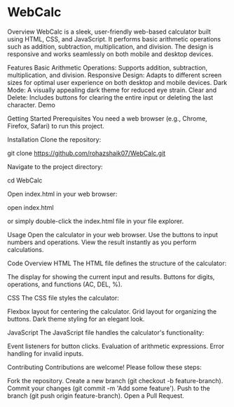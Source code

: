 # WebCalc
Overview
WebCalc is a sleek, user-friendly web-based calculator built using HTML, CSS, and JavaScript. It performs basic arithmetic operations such as addition, subtraction, multiplication, and division. The design is responsive and works seamlessly on both mobile and desktop devices.

Features
Basic Arithmetic Operations: Supports addition, subtraction, multiplication, and division.
Responsive Design: Adapts to different screen sizes for optimal user experience on both desktop and mobile devices.
Dark Mode: A visually appealing dark theme for reduced eye strain.
Clear and Delete: Includes buttons for clearing the entire input or deleting the last character.
Demo

Getting Started
Prerequisites
You need a web browser (e.g., Chrome, Firefox, Safari) to run this project.

Installation
Clone the repository:

git clone https://github.com/rohazshaik07/WebCalc.git

Navigate to the project directory:

cd WebCalc

Open index.html in your web browser:

open index.html

or simply double-click the index.html file in your file explorer.


Usage
Open the calculator in your web browser.
Use the buttons to input numbers and operations.
View the result instantly as you perform calculations.

Code Overview
HTML
The HTML file defines the structure of the calculator:

The display for showing the current input and results.
Buttons for digits, operations, and functions (AC, DEL, %).

CSS
The CSS file styles the calculator:

Flexbox layout for centering the calculator.
Grid layout for organizing the buttons.
Dark theme styling for an elegant look.

JavaScript
The JavaScript file handles the calculator's functionality:

Event listeners for button clicks.
Evaluation of arithmetic expressions.
Error handling for invalid inputs.

Contributing
Contributions are welcome! Please follow these steps:

Fork the repository.
Create a new branch (git checkout -b feature-branch).
Commit your changes (git commit -m 'Add some feature').
Push to the branch (git push origin feature-branch).
Open a Pull Request.